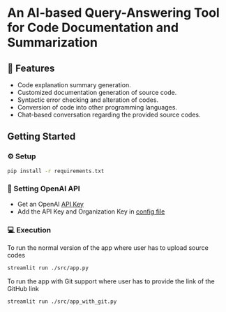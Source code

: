 # An AI-based Query-Answering Tool for Code Documentation and Summarization


## 🔗 Features
- Code explanation summary generation.
- Customized documentation generation of source code.
- Syntactic error checking and alteration of codes.
- Conversion of code into other programming languages.
- Chat-based conversation regarding the provided source codes.

## Getting Started
### ⚙️ Setup
```bash
pip install -r requirements.txt
```
### 🔌 Setting OpenAI API
- Get an OpenAI [API Key](https://platform.openai.com/account/api-keys)
- Add the API Key and Organization Key in [config file](src/config.py)
### 💻 Execution
To run the normal version of the app where user has to upload source codes
```bash
streamlit run ./src/app.py
```
To run the app with Git support where user has to provide the link of the GitHub link
```bash
streamlit run ./src/app_with_git.py
```
